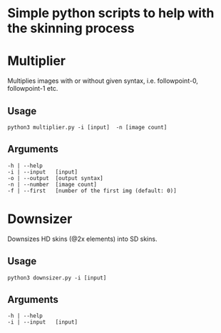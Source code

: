 # Simple python scripts to help with the skinning process

# Multiplier

Multiplies images with or without given syntax, i.e. followpoint-0, followpoint-1 etc.

## Usage

```
python3 multiplier.py -i [input]  -n [image count]
```
## Arguments
```
-h | --help
-i | --input   [input]
-o | --output  [output syntax]
-n | --number  [image count]
-f | --first   [number of the first img (default: 0)]
```

# Downsizer

Downsizes HD skins (@2x elements) into SD skins.

## Usage

```
python3 downsizer.py -i [input]
```
## Arguments
```
-h | --help
-i | --input   [input]
```
